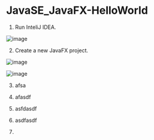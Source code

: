 # JavaSE_JavaFX-HelloWorld

1. Run InteliJ IDEA.

![image](https://github.com/luiscoco/JavaSE_JavaFX-HelloWorld/assets/32194879/7e8e07e3-ab98-4f36-bc9b-5a3be7882902)

2. Create a new JavaFX project.

![image](https://github.com/luiscoco/JavaSE_JavaFX-HelloWorld/assets/32194879/3731a6bf-3b89-4b98-9e70-84ca7f5d90d7)

![image](https://github.com/luiscoco/JavaSE_JavaFX-HelloWorld/assets/32194879/7e257088-560c-4781-bce0-751745b9f826)


3. afsa




4. afasdf


5. asfdasdf



6. asdfasdf


   
7. 
